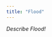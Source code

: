 ```yaml
---
title: "Flood"
---
```

*Describe Flood!*
<!-- p5.js -->	
<script src="https://cdn.jsdelivr.net/npm/p5@0.10.2/lib/p5.js"></script>
<script src="https://cdnjs.cloudflare.com/ajax/libs/p5.js/1.4.0/addons/p5.sound.min.js"></script>
<script src="https://unpkg.com/ml5@latest/dist/ml5.min.js"></script>
<script src="sketch.js"></script>
<div id='myContainer'></div>